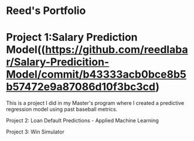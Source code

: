 # Reed's Portfolio 
# Project 1:Salary Prediction Model((https://github.com/reedlabar/Salary-Predicition-Model/commit/b43333acb0bce8b5b57472e9a87086d10f3bc3cd)
This is a project I did in my Master's program where I created a predictive regression model using past baseball metrics. 


Project 2: Loan Default Predictions - Applied Machine Learning 

Project 3: Win Simulator  


